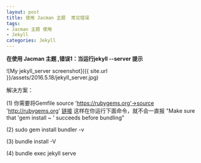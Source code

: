 ```yaml
---
layout: post
title: 使用 Jacman 主题  常见错误
tags:
- Jacman 主题 使用
- Jekyll
categories: Jekyll
---
```


**在使用 Jacman 主题 ,错误1：当运行jekyll --server 提示**

![My jekyll_server screenshot]({{ site.url }}/assets/2016.5.18/jekyll_server.jpg)

 解决方案：
 
 (1) 你需要将Gemfile source 'https://rubygems.org'->source 'http://rubygems.org' [链接](http://stackoverflow.com/questions/27484567/make-sure-that-gem-install-succeeds-before-bundling) 这样在你运行下面命令，就不会一直报 "Make sure that 'gem install ~ ' succeeds before bundling"

 (2) sudo gem install bundler -v 
  
 (3) bundle install -V
 
 (4) bundle exec jekyll serve  
 

     
 